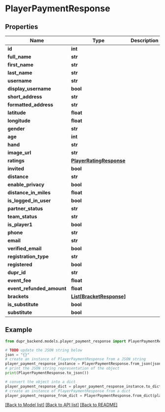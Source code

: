 # PlayerPaymentResponse


## Properties

Name | Type | Description | Notes
------------ | ------------- | ------------- | -------------
**id** | **int** |  | [optional] 
**full_name** | **str** |  | 
**first_name** | **str** |  | 
**last_name** | **str** |  | 
**username** | **str** |  | [optional] 
**display_username** | **bool** |  | [optional] 
**short_address** | **str** |  | [optional] 
**formatted_address** | **str** |  | [optional] 
**latitude** | **float** |  | [optional] 
**longitude** | **float** |  | [optional] 
**gender** | **str** |  | [optional] 
**age** | **int** |  | [optional] 
**hand** | **str** |  | [optional] 
**image_url** | **str** |  | [optional] 
**ratings** | [**PlayerRatingResponse**](PlayerRatingResponse.md) |  | [optional] 
**invited** | **bool** |  | [optional] 
**distance** | **str** |  | [optional] 
**enable_privacy** | **bool** |  | 
**distance_in_miles** | **float** |  | [optional] 
**is_logged_in_user** | **bool** |  | [optional] 
**partner_status** | **str** |  | [optional] 
**team_status** | **str** |  | [optional] 
**is_player1** | **bool** |  | 
**phone** | **str** |  | [optional] 
**email** | **str** |  | 
**verified_email** | **bool** |  | [optional] 
**registration_type** | **str** |  | 
**registered** | **bool** |  | 
**dupr_id** | **str** |  | 
**event_fee** | **float** |  | 
**event_refunded_amount** | **float** |  | 
**brackets** | [**List[BracketResponse]**](BracketResponse.md) |  | [optional] 
**is_substitute** | **bool** |  | [optional] 
**substitute** | **bool** |  | [optional] 

## Example

```python
from dupr_backend.models.player_payment_response import PlayerPaymentResponse

# TODO update the JSON string below
json = "{}"
# create an instance of PlayerPaymentResponse from a JSON string
player_payment_response_instance = PlayerPaymentResponse.from_json(json)
# print the JSON string representation of the object
print(PlayerPaymentResponse.to_json())

# convert the object into a dict
player_payment_response_dict = player_payment_response_instance.to_dict()
# create an instance of PlayerPaymentResponse from a dict
player_payment_response_from_dict = PlayerPaymentResponse.from_dict(player_payment_response_dict)
```
[[Back to Model list]](../README.md#documentation-for-models) [[Back to API list]](../README.md#documentation-for-api-endpoints) [[Back to README]](../README.md)


